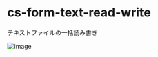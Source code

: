 # cs-form-text-read-write
テキストファイルの一括読み書き

![image](https://user-images.githubusercontent.com/1501327/130019481-ccdd0172-5794-4ab1-860d-f93d8059329e.png)
